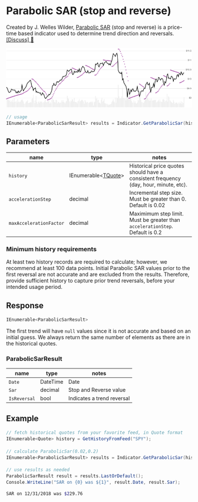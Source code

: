 ﻿# Parabolic SAR (stop and reverse)

Created by J. Welles Wilder, [Parabolic SAR](https://en.wikipedia.org/wiki/Parabolic_SAR) (stop and reverse) is a price-time based indicator used to determine trend direction and reversals.
[[Discuss] :speech_balloon:](https://github.com/DaveSkender/Stock.Indicators/discussions/245 "Community discussion about this indicator")

![image](chart.png)

```csharp
// usage
IEnumerable<ParabolicSarResult> results = Indicator.GetParabolicSar(history, accelerationStep, maxAccelerationFactor);  
```

## Parameters

| name | type | notes
| -- |-- |--
| `history` | IEnumerable\<[TQuote](../../docs/GUIDE.md#quote)\> | Historical price quotes should have a consistent frequency (day, hour, minute, etc).
| `accelerationStep` | decimal | Incremental step size.  Must be greater than 0.  Default is 0.02
| `maxAccelerationFactor` | decimal | Maximimum step limit.  Must be greater than `accelerationStep`.  Default is 0.2

### Minimum history requirements

At least two history records are required to calculate; however, we recommend at least 100 data points.  Initial Parabolic SAR values prior to the first reversal are not accurate and are excluded from the results.  Therefore, provide sufficient history to capture prior trend reversals, before your intended usage period.

## Response

```csharp
IEnumerable<ParabolicSarResult>
```

The first trend will have `null` values since it is not accurate and based on an initial guess.  We always return the same number of elements as there are in the historical quotes.

### ParabolicSarResult

| name | type | notes
| -- |-- |--
| `Date` | DateTime | Date
| `Sar` | decimal | Stop and Reverse value
| `IsReversal` | bool | Indicates a trend reversal

## Example

```csharp
// fetch historical quotes from your favorite feed, in Quote format
IEnumerable<Quote> history = GetHistoryFromFeed("SPY");

// calculate ParabolicSar(0.02,0.2)
IEnumerable<ParabolicSarResult> results = Indicator.GetParabolicSar(history,0.02,0.2);

// use results as needed
ParabolicSarResult result = results.LastOrDefault();
Console.WriteLine("SAR on {0} was ${1}", result.Date, result.Sar);
```

```bash
SAR on 12/31/2018 was $229.76
```
